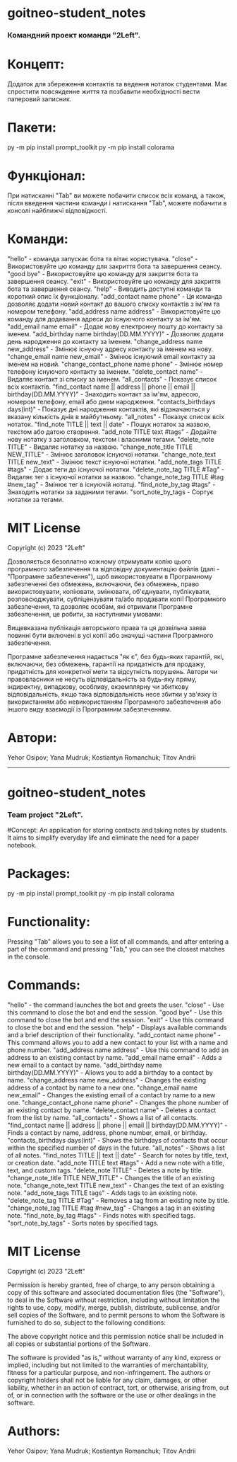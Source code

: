 # goitneo-student_notes

### Командний проект команди "2Left".

# Концепт:

Додаток для збереження контактів та ведення нотаток студентами. Має спростити повсякденне життя та позбавити необхідності вести паперовий записник.

# Пакети:

py -m pip install prompt_toolkit
py -m pip install colorama

# Функціонал:

При натисканні "Tab" ви можете побачити список всіх команд, а також, після введення частини команди і натискання "Tab", можете побачити в консолі найближчі відповідності.

# Команди:

"hello" - команда запускає бота та вітає користувача.
"close" - Використовуйте цю команду для закриття бота та завершення сеансу.
"good bye" - Використовуйте цю команду для закриття бота та завершення сеансу.
"exit" - Використовуйте цю команду для закриття бота та завершення сеансу.
"help" - Виводить доступні команди та короткий опис їх функціоналу.
"add_contact name phone" - Ця команда дозволяє додати новий контакт до вашого списку контактів з ім'ям та номером телефону.
"add_address name address" - Використовуйте цю команду для додавання адреси до існуючого контакту за ім'ям.
"add_email name email" - Додає нову електронну пошту до контакту за іменем.
"add_birthday name birthday(DD.MM.YYYY)" - Дозволяє додати день народження до контакту за іменем.
"change_address name new_address" - Змінює існуючу адресу контакту за іменем на нову.
"change_email name new_email" - Змінює існуючий email контакту за іменем на новий.
"change_contact_phone name phone" - Змінює номер телефону існуючого контакту за іменем.
"delete_contact name" - Видаляє контакт зі списку за іменем.
"all_contacts" - Показує список всіх контактів.
"find_contact name || address || phone || email || birthday(DD.MM.YYYY)" - Знаходить контакт за ім'ям, адресою, номером телефону, email або днем народження.
"contacts_birthdays days(int)" - Показує дні народження контактів, які відзначаються у вказану кількість днів в майбутньому.
"all_notes" - Показує список всіх нотаток.
"find_note TITLE || text || date" - Пошук нотаток за назвою, текстом або датою створення.
"add_note TITLE text #tags" - Додайте нову нотатку з заголовком, текстом і власними тегами.
"delete_note TITLE" - Видаляє нотатку за назвою.
"change_note_title TITLE NEW_TITLE" - Змінює заголовок існуючої нотатки.
"change_note_text TITLE new_text" - Змінює текст існуючої нотатки.
"add_note_tags TITLE #tags" - Додає теги до існуючої нотатки.
"delete_note_tag TITLE #Tag" - Видаляє тег з існуючої нотатки за назвою.
"change_note_tag TITLE #tag #new_tag" - Змінює тег в існуючій нотатці.
"find_note_by_tag #tags" - Знаходить нотатки за заданими тегами.
"sort_note_by_tags - Сортує нотатки за тегами.

# MIT License

Copyright (c) 2023 "2Left"

Дозволяється безоплатно кожному отримувати копію цього програмного забезпечення та відповідну документацію файлів (далі - "Програмне забезпечення"), щоб використовувати в Програмному забезпеченні без обмежень, включаючи, без обмежень, право використовувати, копіювати, змінювати, об'єднувати, публікувати, розповсюджувати, субліцензувати та/або продавати копії Програмного забезпечення, та дозволяє особам, які отримали Програмне забезпечення, це робити, за наступними умовами:

Вищевказана публікація авторського права та ця дозвільна заява повинні бути включені в усі копії або значущі частини Програмного забезпечення.

Програмне забезпечення надається "як є", без будь-яких гарантій, які, включаючи, без обмежень, гарантії на придатність для продажу, придатність для конкретної мети та відсутність порушень. Автори чи правовласники не несуть відповідальність за будь-яку пряму, індиректну, випадкову, особливу, екземплярну чи збиткову відповідальність, якщо така відповідальність несе збитки у зв'язку із використанням або невикористанням Програмного забезпечення або іншого виду взаємодії із Програмним забезпеченням.

# Автори:

Yehor Osipov; Yana Mudruk; Kostiantyn Romanchuk; Titov Andrii

---

# goitneo-student_notes

### Team project "2Left".

#Concept:
An application for storing contacts and taking notes by students. It aims to simplify everyday life and eliminate the need for a paper notebook.

# Packages:

py -m pip install prompt_toolkit
py -m pip install colorama

# Functionality:

Pressing "Tab" allows you to see a list of all commands, and after entering a part of the command and pressing "Tab," you can see the closest matches in the console.

# Commands:

"hello" - the command launches the bot and greets the user.
"close" - Use this command to close the bot and end the session.
"good bye" - Use this command to close the bot and end the session.
"exit" - Use this command to close the bot and end the session.
"help" - Displays available commands and a brief description of their functionality.
"add_contact name phone" - This command allows you to add a new contact to your list with a name and phone number.
"add_address name address" - Use this command to add an address to an existing contact by name.
"add_email name email" - Adds a new email to a contact by name.
"add_birthday name birthday(DD.MM.YYYY)" - Allows you to add a birthday to a contact by name.
"change_address name new_address" - Changes the existing address of a contact by name to a new one.
"change_email name new_email" - Changes the existing email of a contact by name to a new one.
"change_contact_phone name phone" - Changes the phone number of an existing contact by name.
"delete_contact name" - Deletes a contact from the list by name.
"all_contacts" - Shows a list of all contacts.
"find_contact name || address || phone || email || birthday(DD.MM.YYYY)" - Finds a contact by name, address, phone number, email, or birthday.
"contacts_birthdays days(int)" - Shows the birthdays of contacts that occur within the specified number of days in the future.
"all_notes" - Shows a list of all notes.
"find_notes TITLE || text || date" - Search for notes by title, text, or creation date.
"add_note TITLE text #tags" - Add a new note with a title, text, and custom tags.
"delete_note TITLE" - Deletes a note by title.
"change_note_title TITLE NEW_TITLE" - Changes the title of an existing note.
"change_note_text TITLE new_text" - Changes the text of an existing note.
"add_note_tags TITLE tags" - Adds tags to an existing note.
"delete_note_tag TITLE #Tag" - Removes a tag from an existing note by title.
"change_note_tag TITLE #tag #new_tag" - Changes a tag in an existing note.
"find_note_by_tag #tags" - Finds notes with specified tags.
"sort_note_by_tags" - Sorts notes by specified tags.

# MIT License

Copyright (c) 2023 "2Left"

Permission is hereby granted, free of charge, to any person obtaining a copy of this software and associated documentation files (the "Software"), to deal in the Software without restriction, including without limitation the rights to use, copy, modify, merge, publish, distribute, sublicense, and/or sell copies of the Software, and to permit persons to whom the Software is furnished to do so, subject to the following conditions:

The above copyright notice and this permission notice shall be included in all copies or substantial portions of the Software.

The software is provided "as is," without warranty of any kind, express or implied, including but not limited to the warranties of merchantability, fitness for a particular purpose, and non-infringement. The authors or copyright holders shall not be liable for any claim, damages, or other liability, whether in an action of contract, tort, or otherwise, arising from, out of, or in connection with the software or the use or other dealings in the software.

# Authors:

Yehor Osipov; Yana Mudruk; Kostiantyn Romanchuk; Titov Andrii
